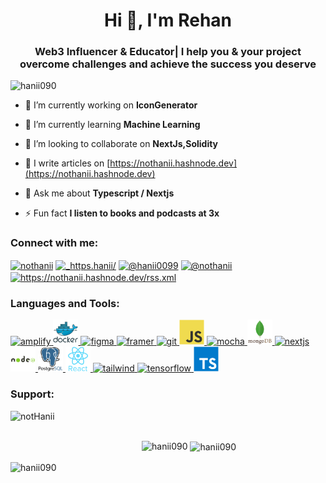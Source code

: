 <h1 align="center">Hi 👋, I'm Rehan</h1>
<h3 align="center">Web3 Influencer & Educator| I help you & your project overcome challenges and achieve the success you deserve</h3>

<p align="left"> <img src="https://komarev.com/ghpvc/?username=hanii090&label=Profile%20views&color=0e75b6&style=flat" alt="hanii090" /> </p>


- 🔭 I’m currently working on **IconGenerator**

- 🌱 I’m currently learning **Machine Learning**

- 👯 I’m looking to collaborate on **NextJs,Solidity**

- 📝 I write articles on [https://nothanii.hashnode.dev](https://nothanii.hashnode.dev)

- 💬 Ask me about **Typescript / Nextjs**

- ⚡ Fun fact **I listen to books and podcasts at 3x**

<h3 align="left">Connect with me:</h3>
<p align="left">
<a href="https://dev.to/nothanii" target="blank"><img align="center" src="https://raw.githubusercontent.com/rahuldkjain/github-profile-readme-generator/master/src/images/icons/Social/devto.svg" alt="nothanii" height="30" width="40" /></a>
<a href="https://instagram.com/_https.hanii/" target="blank"><img align="center" src="https://raw.githubusercontent.com/rahuldkjain/github-profile-readme-generator/master/src/images/icons/Social/instagram.svg" alt="_https.hanii/" height="30" width="40" /></a>
<a href="https://hashnode.com/@hanii0099" target="blank"><img align="center" src="https://raw.githubusercontent.com/rahuldkjain/github-profile-readme-generator/master/src/images/icons/Social/hashnode.svg" alt="@hanii0099" height="30" width="40" /></a>
<a href="https://medium.com/@nothanii" target="blank"><img align="center" src="https://raw.githubusercontent.com/rahuldkjain/github-profile-readme-generator/master/src/images/icons/Social/medium.svg" alt="@nothanii" height="30" width="40" /></a>
<a href="/https://nothanii.hashnode.dev/rss.xml" target="blank"><img align="center" src="https://raw.githubusercontent.com/rahuldkjain/github-profile-readme-generator/master/src/images/icons/Social/rss.svg" alt="https://nothanii.hashnode.dev/rss.xml" height="30" width="40" /></a>
</p>

<h3 align="left">Languages and Tools:</h3>
<p align="left"> <a href="https://aws.amazon.com/amplify/" target="_blank" rel="noreferrer"> <img src="https://docs.amplify.aws/assets/logo-dark.svg" alt="amplify" width="40" height="40"/> </a> <a href="https://www.docker.com/" target="_blank" rel="noreferrer"> <img src="https://raw.githubusercontent.com/devicons/devicon/master/icons/docker/docker-original-wordmark.svg" alt="docker" width="40" height="40"/> </a> <a href="https://www.figma.com/" target="_blank" rel="noreferrer"> <img src="https://www.vectorlogo.zone/logos/figma/figma-icon.svg" alt="figma" width="40" height="40"/> </a> <a href="https://www.framer.com/" target="_blank" rel="noreferrer"> <img src="https://www.vectorlogo.zone/logos/framer/framer-icon.svg" alt="framer" width="40" height="40"/> </a> <a href="https://git-scm.com/" target="_blank" rel="noreferrer"> <img src="https://www.vectorlogo.zone/logos/git-scm/git-scm-icon.svg" alt="git" width="40" height="40"/> </a> <a href="https://developer.mozilla.org/en-US/docs/Web/JavaScript" target="_blank" rel="noreferrer"> <img src="https://raw.githubusercontent.com/devicons/devicon/master/icons/javascript/javascript-original.svg" alt="javascript" width="40" height="40"/> </a> <a href="https://mochajs.org" target="_blank" rel="noreferrer"> <img src="https://www.vectorlogo.zone/logos/mochajs/mochajs-icon.svg" alt="mocha" width="40" height="40"/> </a> <a href="https://www.mongodb.com/" target="_blank" rel="noreferrer"> <img src="https://raw.githubusercontent.com/devicons/devicon/master/icons/mongodb/mongodb-original-wordmark.svg" alt="mongodb" width="40" height="40"/> </a> <a href="https://nextjs.org/" target="_blank" rel="noreferrer"> <img src="https://cdn.worldvectorlogo.com/logos/nextjs-2.svg" alt="nextjs" width="40" height="40"/> </a> <a href="https://nodejs.org" target="_blank" rel="noreferrer"> <img src="https://raw.githubusercontent.com/devicons/devicon/master/icons/nodejs/nodejs-original-wordmark.svg" alt="nodejs" width="40" height="40"/> </a> <a href="https://www.postgresql.org" target="_blank" rel="noreferrer"> <img src="https://raw.githubusercontent.com/devicons/devicon/master/icons/postgresql/postgresql-original-wordmark.svg" alt="postgresql" width="40" height="40"/> </a> <a href="https://reactjs.org/" target="_blank" rel="noreferrer"> <img src="https://raw.githubusercontent.com/devicons/devicon/master/icons/react/react-original-wordmark.svg" alt="react" width="40" height="40"/> </a> <a href="https://tailwindcss.com/" target="_blank" rel="noreferrer"> <img src="https://www.vectorlogo.zone/logos/tailwindcss/tailwindcss-icon.svg" alt="tailwind" width="40" height="40"/> </a> <a href="https://www.tensorflow.org" target="_blank" rel="noreferrer"> <img src="https://www.vectorlogo.zone/logos/tensorflow/tensorflow-icon.svg" alt="tensorflow" width="40" height="40"/> </a> <a href="https://www.typescriptlang.org/" target="_blank" rel="noreferrer"> <img src="https://raw.githubusercontent.com/devicons/devicon/master/icons/typescript/typescript-original.svg" alt="typescript" width="40" height="40"/> </a> </p>

<h3 align="left">Support:</h3>
<p><a href="https://www.buymeacoffee.com/notHanii"> <img align="left" src="https://cdn.buymeacoffee.com/buttons/v2/default-yellow.png" height="50" width="210" alt="notHanii" /></a></p><br><br>

<p><img align="left" src="https://github-readme-stats.vercel.app/api/top-langs?username=hanii090&show_icons=true&locale=en&layout=compact" alt="hanii090" /></p>

<p>&nbsp;<img align="center" src="https://github-readme-stats.vercel.app/api?username=hanii090&show_icons=true&locale=en" alt="hanii090" /></p>

<p><img align="center" src="https://github-readme-streak-stats.herokuapp.com/?user=hanii090&" alt="hanii090" /></p>
